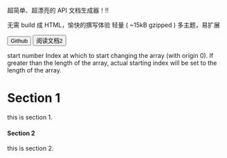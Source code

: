 <cover>
  <logo src="logo.svg"/>
  <!-- <name>Breeze</name> -->
  <desc>超简单、超漂亮的 API 文档生成器！!!</desc>

  <item>无需 build 成 HTML，愉快的撰写体验</item>
  <item>轻量 ( ~15kB gzipped )</item>
  <item>多主题，易扩展</item>

  <button href="https://github.com/kid-wumeng/Breeze">Github</button>
  <button active href="/zh-Hans">阅读文档2</button>
</cover>

<example>
   <api>
     <item>
       <name>start</name>
       <type>number</type>
       <desc>Index at which to start changing the array (with origin 0). If greater than the length of the array, actual starting index will be set to the length of the array.</desc>
     </item>
   </api>
</example>




# Section 1
this is section 1.




#### Section 2
this is section 2.